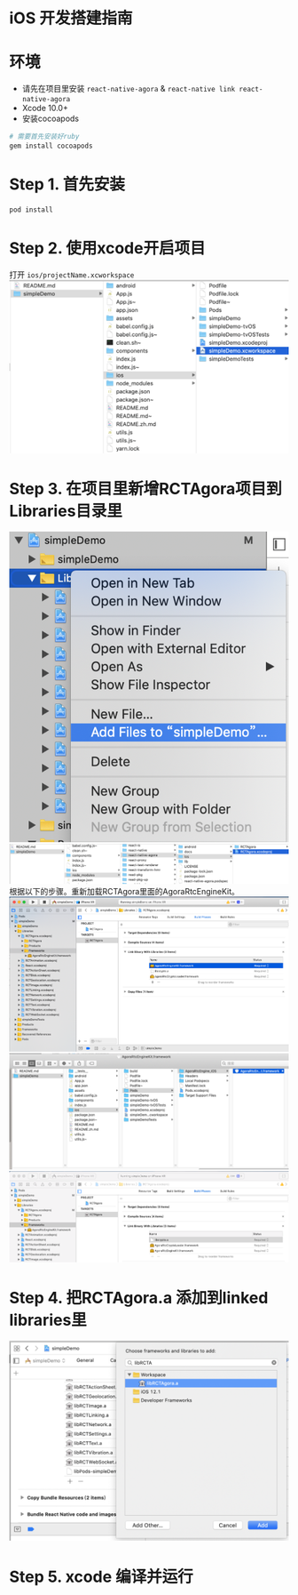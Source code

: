# iOS 开发搭建指南

# 环境
* 请先在项目里安装 `react-native-agora` & `react-native link react-native-agora`
* Xcode 10.0+
* 安装cocoapods

```bash
# 需要首先安装好ruby
gem install cocoapods
```

# Step 1. 首先安装
```bash
pod install
```

# Step 2. 使用xcode开启项目  
打开 `ios/projectName.xcworkspace`
![Step 2](./IOS_INSTALLATION/1.2_OpenProject.png)

# Step 3. 在项目里新增RCTAgora项目到Libraries目录里
![Step 3.1](./IOS_INSTALLATION/1.3_Add_Files_To_Project.png)
![Step 3.2](./IOS_INSTALLATION/1.3.1_RCTAgora.png)
根据以下的步骤。重新加载RCTAgora里面的AgoraRtcEngineKit。
![Step 3.3](./IOS_INSTALLATION/1.3.3_UPDATE_RCTAgora_AgoraRtcEngineKit_Framework.png)
![Step 3.4](./IOS_INSTALLATION/1.3.4_SELECT_AgoraRtcEngineKit_from_iOS_Pods_folder.png)
![Step 3.5](./IOS_INSTALLATION/1.3.5_DRAG_IT_INTO_Link_Binary_With_Libraries.png)

# Step 4. 把RCTAgora.a 添加到linked libraries里
![Step 4.3](./IOS_INSTALLATION/1.4.1_SET_RCTAgora.a.png)

# Step 5. xcode 编译并运行


